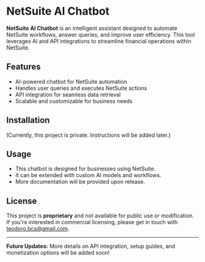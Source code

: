 # NetSuite AI Chatbot

**NetSuite AI Chatbot** is an intelligent assistant designed to automate NetSuite workflows, answer queries, and improve user efficiency. This tool leverages AI and API integrations to streamline financial operations within NetSuite.

## Features
- AI-powered chatbot for NetSuite automation  
- Handles user queries and executes NetSuite actions  
- API integration for seamless data retrieval  
- Scalable and customizable for business needs  

## Installation
(Currently, this project is private. Instructions will be added later.)

## Usage
- This chatbot is designed for businesses using NetSuite.
- It can be extended with custom AI models and workflows.
- More documentation will be provided upon release.

## License
This project is **proprietary** and not available for public use or modification. If you're interested in commercial licensing, please get in touch with teodoro.bcs@gmail.com.

---

**Future Updates:** More details on API integration, setup guides, and monetization options will be added soon!
